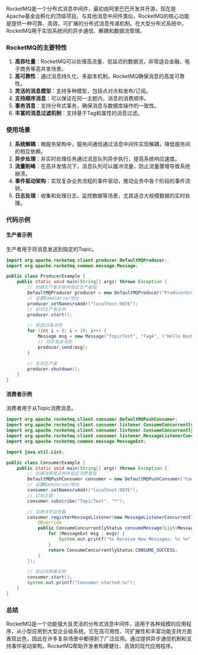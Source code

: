 RocketMQ是一个分布式消息中间件，最初由阿里巴巴开发并开源，现在是Apache基金会孵化的顶级项目。与其他消息中间件类似，RocketMQ的核心功能是提供一种可靠、高效、可扩展的分布式消息传递机制。在大型分布式系统中，RocketMQ用于实现系统间的异步通信、解耦和数据流管理。

### RocketMQ的主要特性

1. **高吞吐量**：RocketMQ可以处理高流量、低延迟的数据流，非常适合金融、电子商务等高并发场景。
2. **高可靠性**：通过消息持久化、多副本机制，RocketMQ确保消息的高度可靠性。
3. **灵活的消息模型**：支持多种模型，包括点对点和发布/订阅。
4. **支持顺序消息**：可以保证在同一主题内，消息的消费顺序。
5. **事务消息**：支持分布式事务，确保消息与数据库操作的一致性。
6. **丰富的消息过滤机制**：支持基于Tag和属性的消息过滤。

### 使用场景

1. **系统解耦**：微服务架构中，服务间通信通过消息中间件实现解耦，降低服务间的相互依赖。
2. **异步处理**：非实时处理任务通过消息队列异步执行，提高系统响应速度。
3. **流量削峰**：在高并发情况下，消息队列可以缓冲流量，防止流量骤增导致系统崩溃。
4. **事件驱动架构**：实现复杂业务流程的事件驱动，推动业务中各个阶段的事件流转。
5. **日志处理**：收集和处理日志、监控数据等场景，尤其适合大规模数据的实时处理。

### 代码示例

#### 生产者示例

生产者用于将消息发送到指定的Topic。

```java
import org.apache.rocketmq.client.producer.DefaultMQProducer;  
import org.apache.rocketmq.common.message.Message;  

public class ProducerExample {  
    public static void main(String[] args) throws Exception {  
        // 创建生产者实例并指定生产者组  
        DefaultMQProducer producer = new DefaultMQProducer("ProducerGroupName");  
        // 设置NameServer地址  
        producer.setNamesrvAddr("localhost:9876");  
        // 启动生产者实例  
        producer.start();  

        // 发送10条消息  
        for (int i = 0; i < 10; i++) {  
            Message msg = new Message("TopicTest", "TagA", ("Hello RocketMQ " + i).getBytes());  
            // 同步发送消息  
            producer.send(msg);  
        }  

        // 关闭生产者  
        producer.shutdown();  
    }  
}
```

#### 消费者示例

消费者用于从Topic消费消息。

```java
import org.apache.rocketmq.client.consumer.DefaultMQPushConsumer;  
import org.apache.rocketmq.client.consumer.listener.ConsumeConcurrentlyContext;  
import org.apache.rocketmq.client.consumer.listener.ConsumeConcurrentlyStatus;  
import org.apache.rocketmq.client.consumer.listener.MessageListenerConcurrently;  
import org.apache.rocketmq.common.message.MessageExt;  

import java.util.List;  

public class ConsumerExample {  
    public static void main(String[] args) throws Exception {  
        // 创建消费者实例并指定消费者组  
        DefaultMQPushConsumer consumer = new DefaultMQPushConsumer("ConsumerGroupName");  
        // 设置NameServer地址  
        consumer.setNamesrvAddr("localhost:9876");  
        // 订阅主题  
        consumer.subscribe("TopicTest", "*");  

        // 注册消息监听器  
        consumer.registerMessageListener(new MessageListenerConcurrently() {  
            @Override  
            public ConsumeConcurrentlyStatus consumeMessage(List<MessageExt> msgs, ConsumeConcurrentlyContext context) {  
                for (MessageExt msg : msgs) {  
                    System.out.printf("%s Receive New Messages: %s %n", Thread.currentThread().getName(), new String(msg.getBody()));  
                }  
                return ConsumeConcurrentlyStatus.CONSUME_SUCCESS;  
            }  
        });  

        // 启动消费者实例  
        consumer.start();  
        System.out.printf("Consumer started.%n");  
    }  
}
```

### 总结

RocketMQ是一个功能强大且灵活的分布式消息中间件，适用于各种规模的应用程序，从小型应用到大型企业级系统。它在高可用性、可扩展性和丰富功能支持方面表现出色，因此在许多复杂场景中都得到了广泛应用。通过提供异步通信机制和支持事件驱动架构，RocketMQ帮助开发者构建健壮、高效的现代应用程序。
